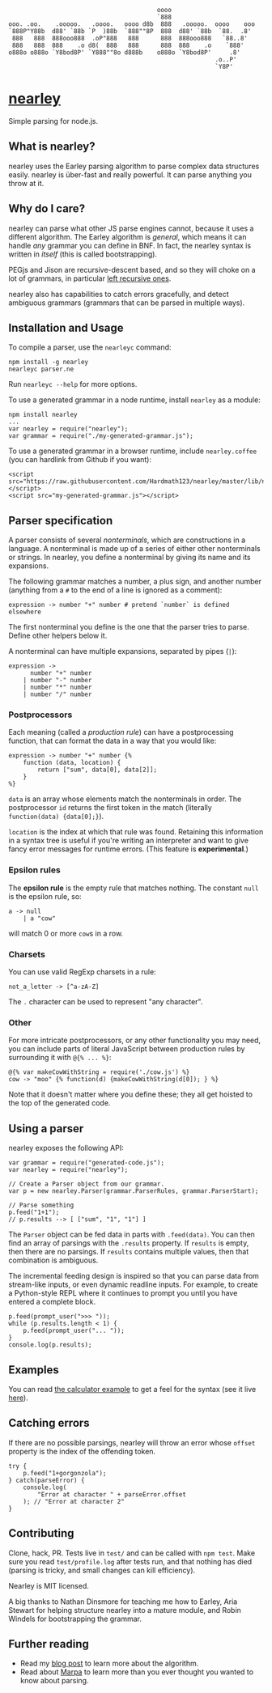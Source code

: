                                              oooo
                                             `888
    ooo. .oo.    .ooooo.   .oooo.   oooo d8b  888   .ooooo.  oooo    ooo
    `888P"Y88b  d88' `88b `P  )88b  `888""8P  888  d88' `88b  `88.  .8'  
     888   888  888ooo888  .oP"888   888      888  888ooo888   `88..8'
     888   888  888    .o d8(  888   888      888  888    .o    `888'
    o888o o888o `Y8bod8P' `Y888""8o d888b    o888o `Y8bod8P'     .8'
                                                             .o..P'
                                                             `Y8P'


[nearley](http://hardmath123.github.io/nearley/)
==============

Simple parsing for node.js.

What is nearley?
----------------
nearley uses the Earley parsing algorithm to parse complex data structures easily. nearley is über-fast and really powerful. It can parse anything you throw at it.

Why do I care?
--------------

nearley can parse what other JS parse engines cannot, because it uses a different algorithm. The Earley algorithm is *general*, which means it can handle *any* grammar you can define in BNF. In fact, the nearley syntax is written in *itself* (this is called bootstrapping).

PEGjs and Jison are recursive-descent based, and so they will choke on a lot of grammars, in particular [left recursive ones](http://en.wikipedia.org/wiki/Left_recursion).

nearley also has capabilities to catch errors gracefully, and detect ambiguous grammars (grammars that can be parsed in multiple ways).

Installation and Usage
----------------------
To compile a parser, use the `nearleyc` command:

    npm install -g nearley
    nearleyc parser.ne

Run `nearleyc --help` for more options.

To use a generated grammar in a node runtime, install `nearley` as a module:

    npm install nearley
    ...
    var nearley = require("nearley");
    var grammar = require("./my-generated-grammar.js");

To use a generated grammar in a browser runtime, include `nearley.coffee` (you can hardlink from Github if you want):

    <script src="https://raw.githubusercontent.com/Hardmath123/nearley/master/lib/nearley.coffee"></script>
    <script src="my-generated-grammar.js"></script>


Parser specification
--------------------

A parser consists of several *nonterminals*, which are constructions in a language. A nonterminal is made up of a series of either other nonterminals or strings. In nearley, you define a nonterminal by giving its name and its expansions.

The following grammar matches a number, a plus sign, and another number (anything from a `#` to the end of a line is ignored as a comment):

    expression -> number "+" number # pretend `number` is defined elsewhere

The first nonterminal you define is the one that the parser tries to parse. Define other helpers below it.

A nonterminal can have multiple expansions, separated by pipes (`|`):

    expression ->
          number "+" number
        | number "-" number
        | number "*" number
        | number "/" number

### Postprocessors

Each meaning (called a *production rule*) can have a postprocessing function, that can format the data in a way that you would like:

    expression -> number "+" number {%
        function (data, location) {
            return ["sum", data[0], data[2]];
        }
    %}

`data` is an array whose elements match the nonterminals in order. The postprocessor `id` returns the first token in the match (literally `function(data) {data[0];}`).

`location` is the index at which that rule was found. Retaining this information in a syntax tree is useful if you're writing an interpreter and want to give fancy error messages for runtime errors. (This feature is **experimental**.)

### Epsilon rules

The **epsilon rule** is the empty rule that matches nothing. The constant `null` is the epsilon rule, so:

    a -> null
        | a "cow"

will match 0 or more `cow`s in a row.

### Charsets

You can use valid RegExp charsets in a rule:

    not_a_letter -> [^a-zA-Z]

The `.` character can be used to represent "any character".

### Other

For more intricate postprocessors, or any other functionality you may need, you can include parts of literal JavaScript between production rules by surrounding it with `@{% ... %}`:

    @{% var makeCowWithString = require('./cow.js') %}
    cow -> "moo" {% function(d) {makeCowWithString(d[0]); } %}

Note that it doesn't matter where you define these; they all get hoisted to the top of the generated code.

Using a parser
--------------

nearley exposes the following API:

    var grammar = require("generated-code.js");
    var nearley = require("nearley");

    // Create a Parser object from our grammar.
    var p = new nearley.Parser(grammar.ParserRules, grammar.ParserStart);

    // Parse something
    p.feed("1+1");
    // p.results --> [ ["sum", "1", "1"] ]

The `Parser` object can be fed data in parts with `.feed(data)`. You can then find an array of parsings with the `.results` property. If `results` is empty, then there are no parsings. If `results` contains multiple values, then that combination is ambiguous.

The incremental feeding design is inspired so that you can parse data from stream-like inputs, or even dynamic readline inputs. For example, to create a Python-style REPL where it continues to prompt you until you have entered a complete block.

    p.feed(prompt_user(">>> "));
    while (p.results.length < 1) {
        p.feed(prompt_user("... "));
    }
    console.log(p.results);

Examples
--------
You can read [the calculator example](examples/calculator/arithmetic.ne) to get a feel for the syntax (see it live [here](http://hardmath123.github.io/nearley/examples/calculator/)).

Catching errors
---------------

If there are no possible parsings, nearley will throw an error whose `offset` property is the index of the offending token.

    try {
        p.feed("1+gorgonzola");
    } catch(parseError) {
        console.log(
            "Error at character " + parseError.offset
        ); // "Error at character 2"
    }


Contributing
------------

Clone, hack, PR. Tests live in `test/` and can be called with `npm test`. Make sure you read `test/profile.log` after tests run, and that nothing has died (parsing is tricky, and small changes can kill efficiency).

Nearley is MIT licensed.

A big thanks to Nathan Dinsmore for teaching me how to Earley, Aria Stewart for helping structure nearley into a mature module, and Robin Windels for bootstrapping the grammar.

Further reading
---------------

- Read my [blog post](http://hardmath123.github.io/earley.html) to learn more about the algorithm.
- Read about [Marpa](http://savage.net.au/Marpa.html) to learn more than you ever thought you wanted to know about parsing.

